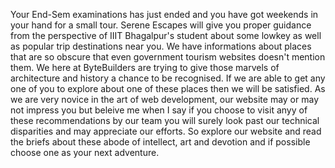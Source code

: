 Your End-Sem examinations has just ended and you have got weekends in your hand for a small tour. Serene Escapes will give you proper guidance from the perspective of IIIT Bhagalpur's student about some lowkey as well as popular trip destinations near you. We have informations about places that are so obscure that even government tourism websites doesn't mention them. We here at ByteBuilders are trying to give those marvels of architecture and history a chance to be recognised.
If we are able to get any one of you to explore about one of these places then we will be satisfied. As we are very novice in the art of web development, our website may or may not impress you but beleive me when I say if you choose to visit anyy of these recommendations by our team you will surely look past our technical disparities and may appreciate our efforts.
So explore our website and read the briefs about these abode of intellect, art and devotion and if possible choose one as your next adventure.
